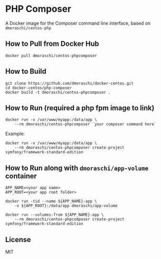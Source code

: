 # PHP Composer

A Docker image for the Composer command line interface, based on `dmoraschi/centos-php`

## How to Pull from Docker Hub

    docker pull dmoraschi/centos-phpcomposer

## How to Build

    git clone https://github.com/dmoraschi/docker-centos.git
    cd docker-centos/php-composer
    docker build -t dmoraschi/centos-phpcomposer .

## How to Run (required a php fpm image to link)

    docker run -v /var/www/myapp:/data/app \
        --rm dmoraschi/centos-phpcomposer `your composer command here`

Example:

    docker run -v /var/www/myapp:/data/app \
        --rm dmoraschi/centos-phpcomposer create-project symfony/framework-standard-edition


## How to Run along with `dmoraschi/app-volume` container

    APP_NAME=<your app name>
    APP_ROOT=<your app root folder>

    docker run -tid --name ${APP_NAME}-app \
        -v ${APP_ROOT}:/data/app dmoraschi/app-volume

    docker run --volumes-from ${APP_NAME}-app \
        --rm dmoraschi/centos-phpcomposer create-project symfony/framework-standard-edition


## License

MIT
